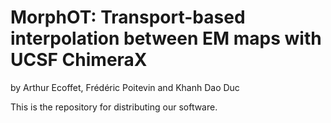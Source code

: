 # MorphOT: Transport-based interpolation between EM maps with UCSF ChimeraX
by Arthur Ecoffet, Frédéric Poitevin and Khanh Dao Duc

This is the repository for distributing our software.

